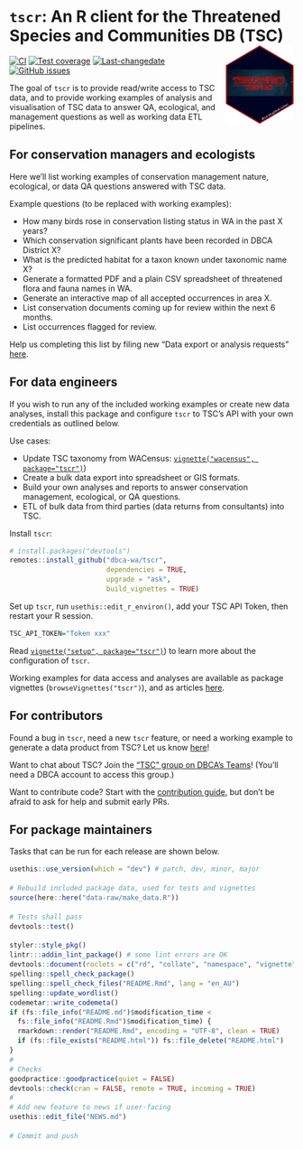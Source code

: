 
<!-- README.md is generated from README.Rmd. Please edit that file -->

# `tscr`: An R client for the Threatened Species and Communities DB (TSC) <img src="man/figures/tscr_logo.png" align="right" alt="tscr logo" width="120" />

<!-- badges: start -->

[![CI](https://github.com/dbca-wa/tscr/workflows/tic/badge.svg)](https://github.com/dbca-wa/tscr/actions)
[![Test
coverage](https://codecov.io/gh/dbca-wa/tscr/branch/master/graph/badge.svg)](https://codecov.io/gh/dbca-wa/tscr?branch=master)
[![Last-changedate](https://img.shields.io/github/last-commit/dbca-wa/tscr.svg)](https://github.com/dbca-wa/tscr/commits/master)
[![GitHub
issues](https://img.shields.io/github/issues/dbca-wa/tscr.svg?style=popout)](https://github.com/dbca-wa/tscr/issues)
<!-- badges: end -->

The goal of `tscr` is to provide read/write access to TSC data, and to
provide working examples of analysis and visualisation of TSC data to
answer QA, ecological, and management questions as well as working data
ETL pipelines.

## For conservation managers and ecologists

Here we’ll list working examples of conservation management nature,
ecological, or data QA questions answered with TSC data.

Example questions (to be replaced with working examples):

-   How many birds rose in conservation listing status in WA in the past
    X years?
-   Which conservation significant plants have been recorded in DBCA
    District X?
-   What is the predicted habitat for a taxon known under taxonomic name
    X?
-   Generate a formatted PDF and a plain CSV spreadsheet of threatened
    flora and fauna names in WA.
-   Generate an interactive map of all accepted occurrences in area X.
-   List conservation documents coming up for review within the next 6
    months.
-   List occurrences flagged for review.

Help us completing this list by filing new “Data export or analysis
requests” [here](https://github.com/dbca-wa/tscr/issues/new/choose).

## For data engineers

If you wish to run any of the included working examples or create new
data analyses, install this package and configure `tscr` to TSC’s API
with your own credentials as outlined below.

Use cases:

-   Update TSC taxonomy from WACensus:
    [`vignette("wacensus", package="tscr")`](https://dbca-wa.github.io/tscr/articles/wacensus.html))
-   Create a bulk data export into spreadsheet or GIS formats.
-   Build your own analyses and reports to answer conservation
    management, ecological, or QA questions.
-   ETL of bulk data from third parties (data returns from consultants)
    into TSC.

Install `tscr`:

``` r
# install.packages("devtools")
remotes::install_github("dbca-wa/tscr", 
                        dependencies = TRUE, 
                        upgrade = "ask",
                        build_vignettes = TRUE)
```

Set up `tscr`, run `usethis::edit_r_environ()`, add your TSC API Token,
then restart your R session.

``` r
TSC_API_TOKEN="Token xxx"
```

Read
[`vignette("setup", package="tscr")`](https://dbca-wa.github.io/tscr/articles/setup.html))
to learn more about the configuration of `tscr`.

Working examples for data access and analyses are available as package
vignettes (`browseVignettes("tscr")`), and as articles
[here](https://dbca-wa.github.io/tscr/index.html).

## For contributors

Found a bug in `tscr`, need a new `tscr` feature, or need a working
example to generate a data product from TSC? Let us know
[here](https://github.com/dbca-wa/tscr/issues/new/choose)!

Want to chat about TSC? Join the [“TSC” group on DBCA’s
Teams](https://teams.microsoft.com/l/channel/19%3a20412eea61c949e59460ece939a128cd%40thread.tacv2/General?groupId=920e28d1-f344-429d-a2cb-613103a99b9e&tenantId=7b934664-cdcf-4e28-a3ee-1a5bcca0a1b6)!
(You’ll need a DBCA account to access this group.)

Want to contribute code? Start with the [contribution
guide](https://dbca-wa.github.io/tscr/CONTRIBUTING.html), but don’t be
afraid to ask for help and submit early PRs.

## For package maintainers

Tasks that can be run for each release are shown below.

``` r
usethis::use_version(which = "dev") # patch, dev, minor, major

# Rebuild included package data, used for tests and vignettes
source(here::here("data-raw/make_data.R"))

# Tests shall pass
devtools::test()

styler::style_pkg()
lintr:::addin_lint_package() # some lint errors are OK
devtools::document(roclets = c("rd", "collate", "namespace", "vignette"))
spelling::spell_check_package()
spelling::spell_check_files("README.Rmd", lang = "en_AU")
spelling::update_wordlist()
codemetar::write_codemeta()
if (fs::file_info("README.md")$modification_time <
  fs::file_info("README.Rmd")$modification_time) {
  rmarkdown::render("README.Rmd", encoding = "UTF-8", clean = TRUE)
  if (fs::file_exists("README.html")) fs::file_delete("README.html")
}
#
# Checks
goodpractice::goodpractice(quiet = FALSE)
devtools::check(cran = FALSE, remote = TRUE, incoming = TRUE)
#
# Add new feature to news if user-facing
usethis::edit_file("NEWS.md")

# Commit and push
```
